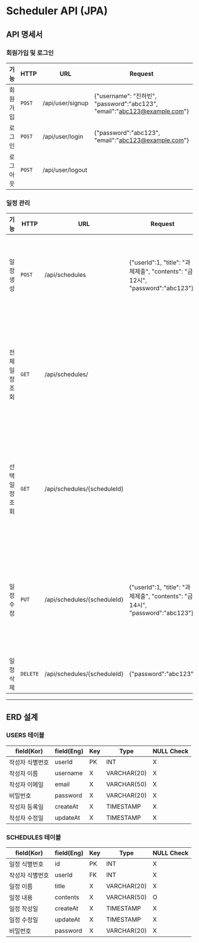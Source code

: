 # Scheduler API (JPA)

## API 명세서

### 회원가입 및 로그인
| 기능   | HTTP | URL              |Request| Response                                             | Status |
|------|------|------------------|--|------------------------------------------------------|--------|
| 회원가입 | `POST`| /api/user/signup |{"username": "진하빈", "password":"abc123", "email":"abc123@example.com"}| {"userId":1, "username":"진하빈", "email":"abc123@example.com"} |201|
| 로그인  | `POST`| /api/user/login  |{"password":"abc123", "email":"abc123@example.com"}| {"id":1}                                             |302|
| 로그아웃 | `POST`| /api/user/logout ||| 302    |

### 일정 관리
| 기능       | HTTP     | URL                         | Request                                                                 | Response                                                                                                                           | Status                       |
|----------|----------|-----------------------------|-------------------------------------------------------------------------|------------------------------------------------------------------------------------------------------------------------------------|------------------------------|
| 일정 생성    | `POST`   | /api/schedules              | {"userId":1, "title": "과제제출", "contents": "금 12시", "password":"abc123"} | {"userId":1, "id":1, "title":"과제제출", "contents": "금 12시", "createAt": "2024-11-13 14:57:59"}                                       | 201        / 400 bad request |
| 전체 일정 조회 | `GET`    | /api/schedules/             |                                                                         | {"userId":1, "id":1, "title":"과제제출", "contents": "금 12시", "createAt": "2024-11-13 14:57:59", "updateAt": "2024-11-14 14:57:59} ... | 200 ok / 404 not found       |
| 선택 일정 조회 | `GET`    | /api/schedules/{scheduleId} |                                                                         | {"userId":1, "id":1, "title":"과제제출", "contents": "금 12시", "createAt": "2024-11-13 14:57:59", "updateAt": "2024-11-14 14:57:59}     | 200 ok / 404 not found       |   
| 일정 수정    | `PUT`    | /api/schedules/{scheduleId} |   {"userId":1, "title": "과제제출", "contents": "금 14시", "password":"abc123"}                                                                      | {"userId":1, "id":1, "title":"과제제출", "contents": "금 14시", "createAt": "2024-11-13 14:57:59", "updateAt": "2024-11-14 14:57:59}     | 200 ok / 4xx error           |
| 일정 삭제    | `DELETE` | /api/schedules/{scheduleId} |   {"password":"abc123"}                                                                      | | 204 no content / 4xx error   |                             


---
## ERD 설계

### USERS 테이블
| field(Kor) | field(Eng) | Key | Type        |NULL Check|
|------------|------------|-----|-------------|--|
| 작성자 식별번호   | userId     | PK  | INT         |X|
| 작성자 이름     | username   | X   | VARCHAR(20) |X|
| 작성자 이메일    | email      | X   | VARCHAR(50) |X|
| 비밀번호       | password   | X   | VARCHAR(20) |X|
| 작성자 등록일    | createAt   | X   | TIMESTAMP   |X|
| 작성자 수정일    | updateAt   | X   | TIMESTAMP   |X|


### SCHEDULES 테이블
| field(Kor) | field(Eng) | Key | Type        | NULL Check |
|------------|------------|-----|-------------|------------|
| 일정 식별번호    | id         | PK  | INT         | X          |
| 작성자 식별번호   | userId     | FK  | INT         | X          |
| 일정 이름      | title      | X   | VARCHAR(20) | X          |
| 일정 내용      | contents   | X   | VARCHAR(50) | O          |
| 일정 작성일     | createAt   | X   | TIMESTAMP   | X          |
| 일정 수정일     | updateAt   | X   | TIMESTAMP   | X          |
| 비밀번호       | password   | X   | VARCHAR(20)   | X          |

